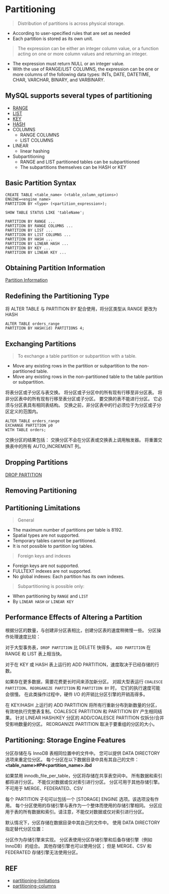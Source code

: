 # Partitioning

> Distribution of partitions is across physical storage.

- According to user-specified rules that are set as needed
- Each partition is stored as its own unit.

> The expression can be either an integer column value, or a function acting on one or
  more column values and returning an integer.

- The expression must return NULL or an integer value.
- With the use of RANGE/LIST COLUMNS, the expression can be one or more
columns of the following data types: INTs, DATE, DATETIME, CHAR, VARCHAR,
BINARY, and VARBINARY.

## MySQL supports several types of partitioning

- [RANGE](ex_range.sql)
- [LIST](ex_list.sql)
- [KEY](ex_key.sql)
- [HASH](ex_hash.sql)
- COLUMNS
  - RANGE COLUMNS
  - LIST COLUMNS
- LINEAR
  - linear hashing
- Subpartitioning
  - RANGE and LIST partitioned tables can be subpartitioned
  - The subpartitions themselves can be HASH or KEY

## Basic Partition Syntax

```mysql
CREATE TABLE <table_name> (<table_column_options>)
ENGINE=<engine_name>
PARTITION BY <type> (<partition_expression>);
```

```mysql
SHOW TABLE STATUS LIKE 'tableName';
```

```mysql
PARTITION BY RANGE ...
PARTITION BY RANGE COLUMNS ...
PARTITION BY LIST ...
PARTITION BY LIST COLUMNS ...
PARTITION BY HASH ...
PARTITION BY LINEAR HASH ...
PARTITION BY KEY ...
PARTITION BY LINEAR KEY ...
```

## Obtaining Partition Information

[Partition Information](ex_info.sql)


## Redefining the Partitioning Type

将 ALTER TABLE 与 PARTITION BY 配合使用，将分区类型从 RANGE 更改为 HASH
```mysql
ALTER TABLE orders_range
PARTITION BY HASH(id) PARTITIONS 4;
```

## Exchanging Partitions

> To exchange a table partition or subpartition with a table.
- Move any existing rows in the partition or subpartition to the
non-partitioned table.
- Move any existing rows in the non-partitioned table to the
table partition or subpartition.

将表分区或子分区与表交换。
将分区或子分区中的所有现有行移至非分区表。
将非分区表中的所有现有行移至表分区或子分区。
要交换的表不能进行分区。
它必须与分区表具有相同表结构。
交换之前，非分区表中的行必须位于为分区或子分区定义的范围内。


```mysql
ALTER TABLE orders_range
EXCHANGE PARTITION p0
WITH TABLE orders;
```

交换分区的结果包括：
交换分区不会在分区表或交换表上调用触发器。
将重置交换表中的所有 AUTO_INCREMENT 列。


## Dropping Partitions

[DROP PARTITION](ex_drop.sql)

## Removing Partitioning


## Partitioning Limitations

> General
- The maximum number of partitions per table is 8192.
- Spatial types are not supported.
- Temporary tables cannot be partitioned.
- It is not possible to partition log tables.
> Foreign keys and indexes
- Foreign keys are not supported.
- FULLTEXT indexes are not supported.
- No global indexes: Each partition has its own indexes.
> Subpartitioning is possible only:
- When partitioning by ```RANGE``` and ```LIST```
- By ```LINEAR HASH``` or ```LINEAR KEY```


## Performance Effects of Altering a Partition

根据分区的数量，与创建非分区表相比，创建分区表的速度稍微慢一些。
分区操作处理速度比较： 

对于大型事务表，```DROP PARTITION``` 比 DELETE 快得多。 
```ADD PARTITION``` 在 RANGE 和 LIST 表上相当快。 

对于在 KEY 或 HASH 表上运行的 ADD PARTITION，速度取决于已经存储的行数。 

如果存在更多数据，需要花费更长时间来添加新分区。 
对超大型表运行 ```COALESCE PARTITION```、```REORGANIZE PARTITION``` 和 ```PARTITION BY``` 时，
它们的执行速度可能会很慢。 在此类操作过程中，硬件 I/O 的开销比分区引擎的开销高得多。 

在 KEY/HASH 上运行的 ADD PARTITION 将所有行重新分布到新数量的分区，
有效地执行完整表复制。COALESCE PARTITION 和 PARTITION BY 产生相同结果。 
针对 LINEAR HASH/KEY 分区的 ADD/COALESCE PARTITION 仅拆分/合并受影响数量的分区。 
REORGANIZE PARTITION 取决于要重组的分区的大小。


## Partitioning: Storage Engine Features

分区存储在与 InnoDB 表相同位置中的文件中。
您可以提供 DATA DIRECTORY 选项来重定位分区。
每个分区在以下数据目录中具有其自己的文件：
**<table_name>#P#<partition_name>.ibd**

如果禁用 innodb_file_per_table，分区将存储在共享表空间中。
所有数据和索引都将进行分区。
不能仅对数据或仅对索引进行分区。
分区可用于其他存储引擎。不可用于 MERGE、FEDERATED、CSV

每个 PARTITION 子句可以包括一个 [STORAGE] ENGINE 选项。该选项没有作用。
每个分区使用的存储引擎与表作为一个整体而使用的存储引擎相同。 
分区应用于表的所有数据和索引。请注意，不能仅对数据或仅对索引进行分区。 

默认情况下，分区存储在数据目录中其自己的文件中。
使用 DATA DIRECTORY 指定替代分区位置： 

 

分区作为存储引擎来实现。
分区表使用分区存储引擎和后备存储引擎（例如 InnoDB）的组合。
其他存储引擎也可以使用分区；
但是 MERGE、CSV 和 FEDERATED 存储引擎无法使用分区。

## REF

- [partitioning-limitations](https://dev.mysql.com/doc/refman/5.6/en/partitioning-limitations.html)
- [partitioning-columns](https://dev.mysql.com/doc/refman/5.6/en/partitioning-columns.html)




